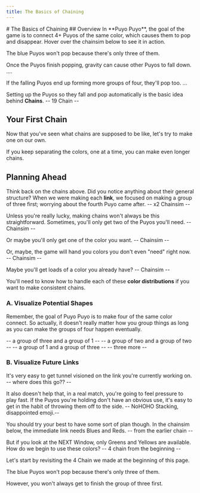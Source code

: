 ```yaml
---
title: The Basics of Chaining
---
```

<AssetLoader />
# The Basics of Chaining
## Overview
In **Puyo Puyo**, the goal of the game is to connect 4+ Puyos of the same color, which causes them to pop and disappear. Hover over the chainsim below to see it in action.

<ChainImg :importedData="
  [{fieldData: '000000000000000000000000000000000000000000000000000000000000000B0RGG0B0RGGGBRR',
    shadowData: '000000000000000000000000000000000000000000000000000000000000000000000000000000',
    cursorData: '000000000000000000000000000000000000000000000000000000000000000000000000000000',
    arrowData: '000000000000000000000000000000000000000000000000000000000000000000000000000000',
    autoDrop: false
  }]" :nextQueue="''" :hasCaption="true">The blue Puyos won't pop because there's only three of them.</ChainImg>

Once the Puyos finish popping, gravity can cause other Puyos to fall down.
....

If the falling Puyos end up forming more groups of four, they'll pop too.
...

Setting up the Puyos so they fall and pop automatically is the basic idea behind  **Chains**.
-- 19 Chain --

## Your First Chain
Now that you've seen what chains are supposed to be like, let's try to make one on our own.

<Slideshow :importedData="
  [{fieldData: '0000000000000000000000000000000000000000000000000000000000000000000000R0000RR0',
    shadowData: '000000000000000000000000000000000000000000000000000000000000000000000000000000',
    cursorData: '000000000000000000000000000000000000000000000000000000000000000000000000000000',
    arrowData: '000000000000000000000000000000000000000000000000000000000000000000000000000000',
    autoDrop: false,
    advanceNext: true,
    slideText: 'Imagine you\'re starting with this, three Red Puyos. You have Red and Blue Puyos coming up.'
  },
  {
    fieldData: '0000000000000000000000000000000000000000000000000000000000000000000000R0000RR0',
    shadowData: '000000000000000000000000000000000000000000000000000000000000000B00000R00000000',
    cursorData: '000000000000000000000000000000000000000000000000000000000000000000000000000000',
    arrowData: '000000000000000000000000000000000000000000000000000000000000000000000000000000',
    autoDrop: false,
    advanceNext: false,
    slideText: 'You could pop the Red Puyos right now if you wanted, but that\'s just a 1 Chain. (Hover over the chainsim to see the 1 Chain).'
  },
  {
    fieldData: '000000000000000000000000000000000000000000000000000000000000000R00000BR0000RR0',
    shadowData: '000000000000000000000000000000000000000000000000000000000000000000000000000000',
    cursorData: '000000000000000000000000000000000000000000000000000000000000000000000000000000',
    arrowData: '000000000000000000000000000000000000000000000000000000000000000000000000000000',
    autoDrop: false,
    advanceNext: true,
    slideText: 'Instead of popping the Reds right away, use the Blue Puyo to separate the Reds for now.'
  },
  {
    fieldData: '000000000000000000000000000000000000000000000000000000000000000R0000BBR000BRR0',
    shadowData: '000000000000000000000000000000000000000000000000000000000000000000000000000000',
    cursorData: '000000000000000000000000000000000000000000000000000000000000000000000000000000',
    arrowData: '000000000000000000000000000000000000000000000000000000000000000000000000000000',
    autoDrop: false,
    advanceNext: true,
    slideText: 'Let\'s say we want to trigger our chain now. Add more pieces so we can pop the blues and...'
  },
  {
    fieldData: '000000000000000000000000000000000000000000000000000000000000000R000GBBR00BBRR0',
    shadowData: '000000000000000000000000000000000000000000000000000000000000000000000000000000',
    cursorData: '000000000000000000000000000000000000000000000000000000000000000000000000000000',
    arrowData: '000000000000000000000000000000000000000000000000000000000000000000000000000000',
    autoDrop: false,
    advanceNext: true,
    slideText: 'We have a 2 Chain! (Hover over tha chainsim to watch it play.)'
  }]" :nextQueue="'RBBBGB'" />

If you keep separating the colors, one at a time, you can make even longer chains.

<Slideshow :importedData="
  [{fieldData: '000000000000000000000000000000000000000000000000000000000000000R0000BBR000BRR0',
    shadowData: '000000000000000000000000000000000000000000000000000000000000000000000000000000',
    cursorData: '000000000000000000000000000000000000000000000000000000000000000000000000000000',
    arrowData: '000000000000000000000000000000000000000000000000000000000000000000000000000000',
    autoDrop: false,
    advanceNext: true,
    slideText: 'I\'m not satisfied with just a 2 Chain. Let\'s go for more!'
  },
  {
    fieldData: '00000000000000000000000000000000000000000000000000000000B00000GR0000BBR000BRR0',
    shadowData: '000000000000000000000000000000000000000000000000000000000000000000000000000000',
    cursorData: '000000000000000000000000000000000000000000000000000000000000000000000000000000',
    arrowData: '0000000000000000000000000000000000000000000000000000000000000R0000000000000000',
    autoDrop: false,
    advanceNext: true,
    slideText: 'Instead of popping the Blues right away, separate it with Greens.'
  },
  {
    fieldData: '00000000000000000000000000000000000000000000000000000000B00000GR000GBBR00GBRR0',
    shadowData: '000000000000000000000000000000000000000000000000000000000000000000000000000000',
    cursorData: '000000000000000000000000000000000000000000000000000000000000000000000000000000',
    arrowData: '000000000000000000000000000000000000000000000000000000000000000000000000000000',
    autoDrop: false,
    advanceNext: true,
    slideText: 'The Greens are the trigger for your chain now. If you pop it, you\'ll get a 3 Chain. (Try it out by clicking Edit).'
  },
  {
    fieldData: '0000000000000000000000000000000000000000000000000000000GB0000YGR000GBBR00GBRR0',
    shadowData: '000000000000000000000000000000000000000000000000000000000000000000000000000000',
    cursorData: '000000000000000000000000000000000000000000000000000000000000000000000000000000',
    arrowData: '000000000000000000000000000000000000000000000000000000000000R00000000000000000',
    autoDrop: false,
    advanceNext: true,
    slideText: 'Let\'s keep going higher. Instead of popping the Greens, separate it with Yellows.'
  },
  {
    fieldData: '0000000000000000000000000000000000000000000000000000000GB0000YGR00YGBBR0YGBRR0',
    shadowData: '000000000000000000000000000000000000000000000000000000000000000000000000000000',
    cursorData: '000000000000000000000000000000000000000000000000000000000000000000000000000000',
    arrowData: '000000000000000000000000000000000000000000000000000000000000000000000000000000',
    autoDrop: false,
    advanceNext: true,
    slideText: 'Now, the Yellow Puyos are the trigger for your chain. If you pop it, you\'ll get a 4 Chain. Let\'s do that.'
  },
  {
    fieldData: '000000000000000000000000000000000000000000000000000000YGB000YYGR00YGBBR0YGBRR0',
    shadowData: '000000000000000000000000000000000000000000000000000000000000000000000000000000',
    cursorData: '000000000000000000000000000000000000000000000000000000000000000000000000000000',
    arrowData: '000000000000000000000000000000000000000000000000000000000000000000000000000000',
    autoDrop: false,
    advanceNext: true,
    slideText: 'Now, the Yellow Puyos are the trigger for your chain. If you pop it, you\'ll get a 4 Chain. Let\'s do that.'
  }]" :nextQueue="'GBGGYGYYYY'" />

## Planning Ahead
Think back on the chains above. Did you notice anything about their general structure? When we were making each **link**, we focused on making a group of three first; worrying about the fourth Puyo came after.
-- x2 Chainsim --

Unless you're really lucky, making chains won't always be this straightforward. Sometimes, you'll only get two of the Puyos you'll need.
-- Chainsim --

Or maybe you'll only get one of the color you want.
-- Chainsim --

Or, maybe, the game will hand you colors you don't even "need" right now.
-- Chainsim --

Maybe you'll get loads of a color you already have?
-- Chainsim --

You'll need to know how to handle each of these **color distributions** if you want to make consistent chains.

### A. Visualize Potential Shapes
Remember, the goal of Puyo Puyo is to make four of the same color connect. So actually, it doesn't really matter how you group things as long as you can make the groups of four happen eventually.

-- a group of three and a group of 1 --
-- a group of two and a group of two --
-- a group of 1 and a group of three --
-- three more --

### B. Visualize Future Links
It's very easy to get tunnel visioned on the link you're currently working on.
-- where does this go?? --

It also doesn't help that, in a real match, you're going to feel pressure to play fast. If the Puyos you're holding don't have an obvious use, it's easy to get in the habit of throwing them off to the side.
-- NoHOHO Stacking, disappointed emoji.--

You should try your best to have some sort of plan though. In the chainsim below, the immediate link needs Blues and Reds.
-- from the earlier chain --

But if you look at the NEXT Window, only Greens and Yellows are available. How do we begin to use these colors? 
-- 4 chain from the beginning --

Let's start by revisiting the 4 Chain we made at the beginning of this page. 



<ChainImg :importedData="
  [{fieldData: '00000000000000000000000000000000000000000000000000000000B00000GR0000BBR000BRR0',
    shadowData: '000000000000000000000000000000000000000000000000000000000000000000000000000000',
    cursorData: '000000000000000000000000000000000000000000000000000000000000000000001100001000',
    arrowData: '000000000000000000000000000000000000000000000000000000000000000000000000000000',
    autoDrop: false
  }]" :nextQueue="''" :hasCaption="true">The blue Puyos won't pop because there's only three of them.</ChainImg>

However, you won't always get to finish the group of three first. 

<ChainsimModal />